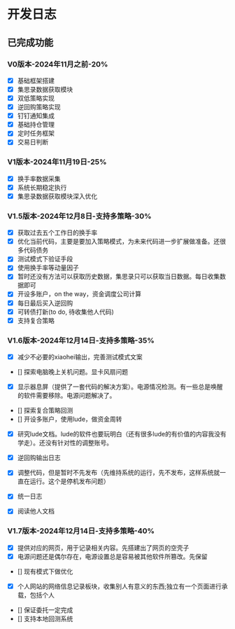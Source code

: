 # 开发日志

## 已完成功能

### V0版本-2024年11月之前-20%
- [x] 基础框架搭建
- [x] 集思录数据获取模块
- [x] 双低策略实现
- [x] 逆回购策略实现
- [x] 钉钉通知集成
- [x] 基础持仓管理
- [x] 定时任务框架
- [x] 交易日判断

### V1版本-2024年11月19日-25%
- [x] 换手率数据采集
- [x] 系统长期稳定执行
- [x] 集思录数据获取模块深入优化

### V1.5版本-2024年12月8日-支持多策略-30%
- [X] 获取过去五个工作日的换手率
- [X] 优化当前代码，主要是要加入策略模式，为未来代码进一步扩展做准备。还很多代码债务
- [X] 测试模式下验证手段
- [X] 使用换手率等动量因子
- [X] 暂时还没有方法可以获取历史数据，集思录只可以获取当日数据。每日收集数据即可
- [X] 开设多账户，on the way，资金调度公司计算
- [X] 每日最后买入逆回购
- [X] 可转债打新(to do, 待收集他人代码)
- [X] 支持复合策略

### V1.6版本-2024年12月14日-支持多策略-35%
- [X] 减少不必要的xiaohei输出，完善测试模式文案
- [] 探索电脑晚上关机问题。显卡风扇问题
- [X] 显示器息屏（提供了一套代码的解决方案）。电源情况检测。有一些总是唤醒的软件需要移除。电源问题解决了。
- [] 探索复合策略回测
- [] 开设多账户，使用lude，做资金周转
- [X] 研究lude文档。lude的软件也要玩明白（还有很多lude的有价值的内容我没有学走）。还没有针对性的调整账号。
- [X] 逆回购输出日志
- [X] 调整代码，但是暂时不先发布（先维持系统的运行，先不发布，这样系统就一直在运行。这个是停机发布问题）
- [X] 统一日志
- [X] 阅读他人文档


### V1.7版本-2024年12月14日-支持多策略-40%
- [X] 提供对应的网页，用于记录相关内容。先搭建出了网页的空壳子
- [X] 电源问题还是偶尔存在，电源设置总是容易被其他软件所篡改。先保留
- [] 现有模式下做优化
- [X] 个人网站的网络信息记录板块，收集别人有意义的东西;独立有一个页面进行承载，包括个人
- [] 保证委托一定完成
- [] 支持本地回测系统
